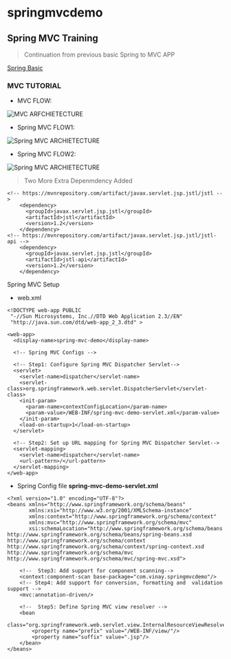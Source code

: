 # springmvcdemo
## Spring MVC Training


> Continuation from previous basic Spring to MVC APP


[Spring Basic](https://github.com/VinayagamD/springtest.git)

### MVC TUTORIAL

* MVC FLOW:

![MVC ARFCHIETECTURE](https://betterexplained.com/wp-content/uploads/rails/mvc-rails.png)

* Spring MVC FLOW1:

![Spring MVC ARCHIETECTURE](https://i.ytimg.com/vi/qHllF5pl1PA/maxresdefault.jpg)

* Spring MVC FLOW2:

![Spring MVC ARCHIETECTURE](http://3.bp.blogspot.com/-FeuNvZ3F84U/UuTtgkl7dNI/AAAAAAAACIg/gdkn6UqUteM/s1600/rest_web_services_spring_mvc_1.JPG)

> Two More Extra Depenmdency Added
```
<!-- https://mvnrepository.com/artifact/javax.servlet.jsp.jstl/jstl -->
    <dependency>
      <groupId>javax.servlet.jsp.jstl</groupId>
      <artifactId>jstl</artifactId>
      <version>1.2</version>
    </dependency>
<!-- https://mvnrepository.com/artifact/javax.servlet.jsp.jstl/jstl-api -->
    <dependency>
      <groupId>javax.servlet.jsp.jstl</groupId>
      <artifactId>jstl-api</artifactId>
      <version>1.2</version>
    </dependency>

```

Spring MVC Setup

* web.xml
```
<!DOCTYPE web-app PUBLIC
 "-//Sun Microsystems, Inc.//DTD Web Application 2.3//EN"
 "http://java.sun.com/dtd/web-app_2_3.dtd" >

<web-app>
  <display-name>spring-mvc-demo</display-name>

  <!-- Spring MVC Configs -->

  <!-- Step1: Configure Spring MVC Dispatcher Servlet-->
  <servlet>
    <servlet-name>dispatcher</servlet-name>
    <servlet-class>org.springframework.web.servlet.DispatcherServlet</servlet-class>
    <init-param>
      <param-name>contextConfigLocation</param-name>
      <param-value>/WEB-INF/spring-mvc-demo-servlet.xml</param-value>
    </init-param>
    <load-on-startup>1</load-on-startup>
  </servlet>

  <!-- Step2: Set up URL mapping for Spring MVC Dispatcher Servlet-->
  <servlet-mapping>
    <servlet-name>dispatcher</servlet-name>
    <url-pattern>/</url-pattern>
  </servlet-mapping>
</web-app>

```

* Spring Config file **spring-mvc-demo-servlet.xml**

```
<?xml version="1.0" encoding="UTF-8"?>
<beans xmlns="http://www.springframework.org/schema/beans"
       xmlns:xsi="http://www.w3.org/2001/XMLSchema-instance"
       xmlns:context="http://www.springframework.org/schema/context"
       xmlns:mvc="http://www.springframework.org/schema/mvc"
       xsi:schemaLocation="http://www.springframework.org/schema/beans http://www.springframework.org/schema/beans/spring-beans.xsd http://www.springframework.org/schema/context http://www.springframework.org/schema/context/spring-context.xsd http://www.springframework.org/schema/mvc http://www.springframework.org/schema/mvc/spring-mvc.xsd">

    <!--  Step3: Add support for component scanning-->
    <context:component-scan base-package="com.vinay.springmvcdemo"/>
    <!-- Step4: Add support for conversion, formatting and  validation support -->
    <mvc:annotation-driven/>

    <!--  Step5: Define Spring MVC view resolver -->
    <bean
        class="org.springframework.web.servlet.view.InternalResourceViewResolver">
        <property name="prefix" value="/WEB-INF/view/"/>
        <property name="suffix" value=".jsp"/>
    </bean>
</beans>
```
